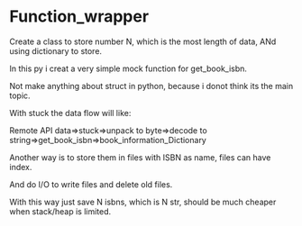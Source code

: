 # Function_wrapper
Create a class to store number N, which is the most length of data, ANd using dictionary to store.

In this py i creat a very simple mock function for get_book_isbn. 

Not make anything about struct in python, because i donot think its the main topic.

With stuck the data flow will like: 

Remote API data=>stuck=>unpack to byte=>decode to string=>get_book_isbn=>book_information_Dictionary

Another way is to store them  in  files with ISBN as name, files can have index.

And do I/O to write files and delete old files.

With this way just save N isbns, which is N str, should be much cheaper when stack/heap is limited.

